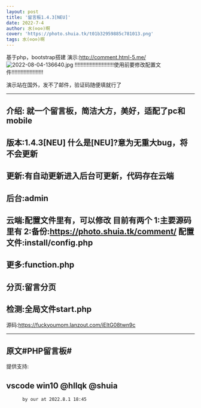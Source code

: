 ```yaml
--- 
layout: post 
title: '留言板1.4.3[NEU]' 
date: 2022-7-4 
author: 水(⊙o⊙)啊 
cover: 'https://photo.shuia.tk/t01b32959885c781013.png' 
tags: 水(⊙o⊙)啊 
---
```


基于php，bootstrap搭建
演示:http://comment.html-5.me/
![2022-08-04-136640.jpg](http://www.shui.tk/assets/2022-08-04-136640.jpg)
!!!!!!!!!!!!!!!!!!!!!!!!!!使用前要修改配置文件!!!!!!!!!!!!!!!!!!!!!

演示站在国外，发不了邮件，验证码随便填就行了

------------------------------------------------------------------------------------
介绍:
就一个留言板，简洁大方，美好，适配了pc和mobile
------------------------------------------------------------------------------------
版本:1.4.3[NEU]
什么是[NEU]?意为无重大bug，将不会更新
------------------------------------------------------------------------------------
更新:有自动更新进入后台可更新，代码存在云端
------------------------------------------------------------------------------------
后台:admin
------------------------------------------------------------------------------------
云端:配置文件里有，可以修改
目前有两个
1:主要源码里有
2:备份:https://photo.shuia.tk/comment/
配置文件:install/config.php
------------------------------------------------------------------------------------
更多:function.php
------------------------------------------------------------------------------------
分页:留言分页
------------------------------------------------------------------------------------
检测:全局文件start.php
------------------------------------------------------------------------------------

源码:https://fuckyoumom.lanzout.com/iEItG08twn9c

------------------------------------------------------------------------------------
原文#PHP留言板#
------------------------------------------------------------------------------------
提供支持:

vscode
win10
@hllqk
@shuia
------------------------------------------------------------------------------------
          by our at 2022.8.1 18:45
